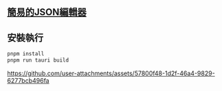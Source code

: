 ## [簡易的JSON編輯器](https://jsoneditoronline.org/)

## 安裝執行
```bash
pnpm install
pnpm run tauri build
```

https://github.com/user-attachments/assets/57800f48-1d2f-46a4-9829-6277bcb496fa
